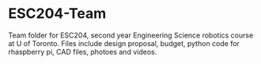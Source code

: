 # ESC204-Team
Team folder for ESC204, second year Engineering Science robotics course at U of Toronto. Files include design proposal, budget, python code for rhaspberry pi, CAD files, photoes and videos. 
